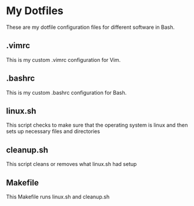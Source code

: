 # My Dotfiles
These are my dotfile configuration files for different software in Bash.
## .vimrc
This is my custom .vimrc configuration for Vim.
## .bashrc
This is my custom .bashrc configuration for Bash.
## linux.sh
This script checks to make sure that the operating system is linux and then sets up necessary files and directories
## cleanup.sh
This script cleans or removes what linux.sh had setup
## Makefile
This Makefile runs linux.sh and cleanup.sh
